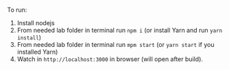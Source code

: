 To run:
1. Install nodejs
2. From needed lab folder in terminal run `npm i` (or install Yarn and run `yarn install`)
3. From needed lab folder in terminal run `mpm start` (or `yarn start` if you installed Yarn)
4. Watch in `http://localhost:3000` in browser (will open after build).